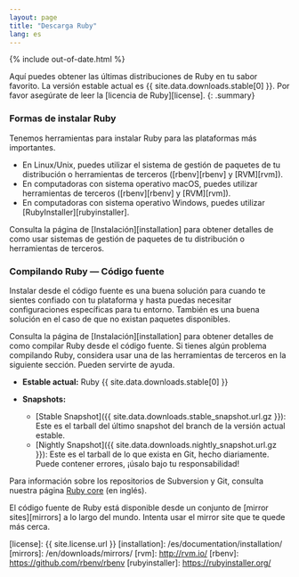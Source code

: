 ```yaml
---
layout: page
title: "Descarga Ruby"
lang: es
---
```


{% include out-of-date.html %}

Aquí puedes obtener las últimas distribuciones de Ruby en tu sabor
favorito. La versión estable actual es {{ site.data.downloads.stable[0] }}.
Por favor asegúrate de leer la [licencia de Ruby][license].
{: .summary}

### Formas de instalar Ruby

Tenemos herramientas para instalar Ruby para las plataformas más importantes.

* En Linux/Unix, puedes utilizar el sistema de gestión de paquetes de tu
  distribución o herramientas de terceros ([rbenv][rbenv] y [RVM][rvm]).
* En computadoras con sistema operativo macOS, puedes utilizar herramientas de terceros ([rbenv][rbenv] y [RVM][rvm]).
* En computadoras con sistema operativo Windows, puedes utilizar [RubyInstaller][rubyinstaller].

Consulta la página de [Instalación][installation] para obtener detalles de como usar
sistemas de gestión de paquetes de tu distribución o herramientas de terceros.

### Compilando Ruby — Código fuente

Instalar desde el código fuente es una buena solución para cuando te sientes
confiado con tu plataforma y hasta puedas necesitar configuraciones
específicas para tu entorno. También es una buena solución en el caso de
que no existan paquetes disponibles.

Consulta la página de [Instalación][installation] para obtener detalles de como compilar
Ruby desde el código fuente. Si tienes algún problema compilando Ruby, considera
usar una de las herramientas de terceros en la siguiente sección. Pueden servirte
de ayuda.

* **Estable actual:**
  Ruby {{ site.data.downloads.stable[0] }}

* **Snapshots:**
  * [Stable Snapshot]({{ site.data.downloads.stable_snapshot.url.gz }}):
    Este es el tarball del último snapshot del branch de la versión actual estable.
  * [Nightly Snapshot]({{ site.data.downloads.nightly_snapshot.url.gz }}):
    Este es el tarball de lo que exista en Git, hecho diariamente.
    Puede contener errores, ¡úsalo bajo tu responsabilidad!

Para información sobre los repositorios de Subversion y Git, consulta
nuestra página [Ruby core](/en/community/ruby-core/) (en inglés).

El código fuente de Ruby está disponible desde un conjunto
de [mirror sites][mirrors] a lo largo del mundo.
Intenta usar el mirror site que te quede más cerca.



[license]: {{ site.license.url }}
[installation]: /es/documentation/installation/
[mirrors]: /en/downloads/mirrors/
[rvm]: http://rvm.io/
[rbenv]: https://github.com/rbenv/rbenv
[rubyinstaller]: https://rubyinstaller.org/
